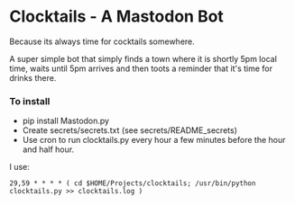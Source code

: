 
# Clocktails - A Mastodon Bot

Because its always time for cocktails somewhere.

A super simple bot that simply finds a town where it is shortly 5pm local time,
waits until 5pm arrives and then toots a reminder that it's time for drinks there.

### To install

- pip install Mastodon.py
- Create secrets/secrets.txt (see secrets/README_secrets)
- Use cron to run clocktails.py every hour a few minutes before the hour and half hour.

I use:

```
29,59 * * * * ( cd $HOME/Projects/clocktails; /usr/bin/python clocktails.py >> clocktails.log )
```
